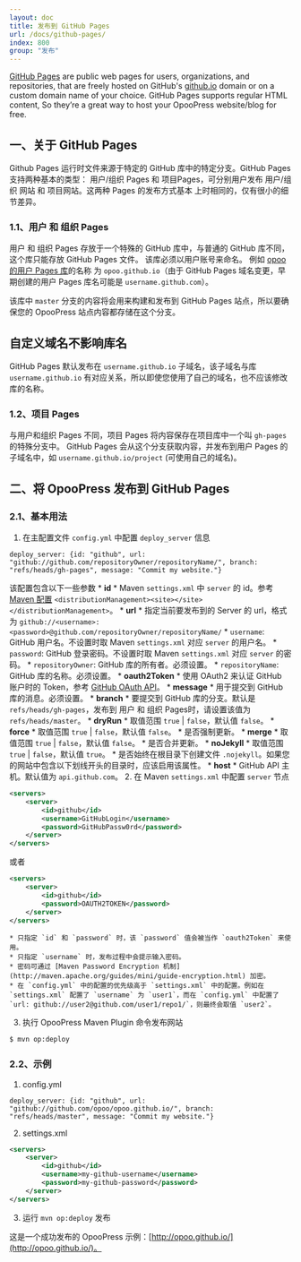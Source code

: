 ```yaml
---
layout: doc
title: 发布到 GitHub Pages
url: /docs/github-pages/
index: 800
group: "发布"
---
```


[GitHub Pages](http://pages.github.com) are public web pages for users,
organizations, and repositories, that are freely hosted on GitHub's
[github.io](http://github.io) domain or on a custom domain name of your choice. GitHub Pages 
supports regular HTML content, So they’re a great way to host your OpooPress
website/blog for free.

## 一、关于 GitHub Pages

Github Pages 运行时文件来源于特定的 GitHub 库中的特定分支。GitHub Pages 支持两种基本的类型：
用户/组织 Pages 和 项目Pages，可分别用户发布 用户/组织 网站 和 项目网站。这两种 Pages 的发布方式基本
上时相同的，仅有很小的细节差异。

### 1.1、用户 和 组织 Pages

用户 和 组织 Pages 存放于一个特殊的 GitHub 库中，与普通的 GitHub 库不同，这个库只能存放 GitHub Pages 文件。
该库必须以用户账号来命名。 例如 [opoo 的用户 Pages 库](https://github.com/opoo/opoo.github.io)的名称 为
`opoo.github.io`（由于 GitHub Pages 域名变更，早期创建的用户 Pages 库名可能是 <code>username.github.com</code>）。

该库中 `master` 分支的内容将会用来构建和发布到 GitHub Pages 站点，所以要确保您的 OpooPress 站点内容都存储在这个分支。

<div class="note info">
  <h2>自定义域名不影响库名</h2>
  <p>
    GitHub Pages 默认发布在  <code>username.github.io</code> 子域名，该子域名与库 
    <code>username.github.io</code> 有对应关系，所以即使您使用了自己的域名，也不应该修改库的名称。
  </p>
</div>

### 1.2、项目 Pages

与用户和组织 Pages 不同，项目 Pages 将内容保存在项目库中一个叫 `gh-pages` 的特殊分支中。
GitHub Pages 会从这个分支获取内容，并发布到用户 Pages 的子域名中，如 
`username.github.io/project` (可使用自己的域名)。


## 二、将 OpooPress 发布到 GitHub Pages

### 2.1、基本用法

1. 在主配置文件 `config.yml` 中配置 `deploy_server` 信息
```plain
deploy_server: {id: "github", url: "github://github.com/repositoryOwner/repositoryName/", branch: "refs/heads/gh-pages", message: "Commit my website."}
```
该配置包含以下一些参数
    * **id**
        * Maven `settings.xml` 中 `server` 的 id。参考 [Maven 配置](http://maven.apache.org/pom.html) `<distributionManagement><site></site></distributionManagement>`。
    * **url**
        * 指定当前要发布到的 Server 的 url，格式为 
    `github://<username>:<password>@github.com/repositoryOwner/repositoryName/`
        * `username`: GitHub 用户名。不设置时取 Maven `settings.xml` 对应 `server` 的用户名。
        * `password`: GitHub 登录密码。不设置时取 Maven `settings.xml` 对应 `server` 的密码。
        * `repositoryOwner`: GitHub 库的所有者。必须设置。
        * `repositoryName`: GitHub 库的名称。必须设置。
    * **oauth2Token**
        * 使用 OAuth2 来认证 GitHub 账户时的 Token，参考 [GitHub OAuth API](http://developer.github.com/v3/oauth/)。
    * **message**
        * 用于提交到 GitHub 库的消息。必须设置。
    * **branch**
        * 要提交到 GitHub 库的分支。默认是 `refs/heads/gh-pages`，发布到 用户 和 组织 Pages时，请设置该值为 `refs/heads/master`。
    * **dryRun**
        * 取值范围 `true` | `false`，默认值 `false`。
    * **force**
        * 取值范围 `true` | `false`，默认值 `false`。
        * 是否强制更新。
    * **merge**
        * 取值范围 `true` | `false`，默认值 `false`。
        * 是否合并更新。
    * **noJekyll**
        * 取值范围 `true` | `false`，默认值 `true`。
        * 是否始终在根目录下创建文件 `.nojekyll`。如果您的网站中包含以下划线开头的目录时，应该启用该属性。
    * **host**
        * GitHub API 主机。默认值为 `api.github.com`。
2. 在 Maven `settings.xml` 中配置 `server` 节点
```xml
<servers>
	<server>
		<id>github</id>
		<username>GitHubLogin</username>
		<password>GitHubPassw0rd</password>
	</server>
</servers>
```
或者 
```xml
<servers>
	<server>
		<id>github</id>
		<password>OAUTH2TOKEN</password>
	</server>
</servers>
```
    * 只指定 `id` 和 `password` 时，该 `password` 值会被当作 `oauth2Token` 来使用。
    * 只指定 `username` 时，发布过程中会提示输入密码。
    * 密码可通过 [Maven Password Encryption 机制](http://maven.apache.org/guides/mini/guide-encryption.html) 加密。
    * 在 `config.yml` 中的配置的优先级高于 `settings.xml` 中的配置。例如在  `settings.xml` 配置了 `username` 为 `user1`，而在 `config.yml` 中配置了 `url: github://user2@github.com/user1/repo1/`，则最终会取值 `user2`。

3. 执行 OpooPress Maven Plugin 命令发布网站
```bash
$ mvn op:deploy
```

### 2.2、示例

1. config.yml
```plain
deploy_server: {id: "github", url: "github://github.com/opoo/opoo.github.io/", branch: "refs/heads/master", message: "Commit my website."}
```

2. settings.xml
```xml
<servers>
	<server>
		<id>github</id>
		<username>my-github-username</username>
		<password>my-github-password</password>
	</server>
</servers>
```

3. 运行 `mvn op:deploy` 发布

这是一个成功发布的 OpooPress 示例：[http://opoo.github.io/](http://opoo.github.io/)。



